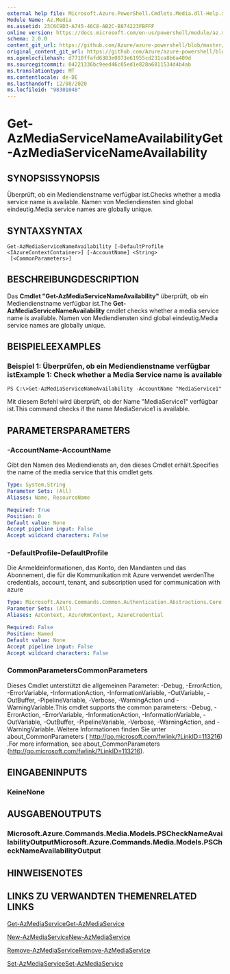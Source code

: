 ```yaml
---
external help file: Microsoft.Azure.PowerShell.Cmdlets.Media.dll-Help.xml
Module Name: Az.Media
ms.assetid: 23C6C9D3-A745-46C8-AB2C-B874223FBFFF
online version: https://docs.microsoft.com/en-us/powershell/module/az.media/get-azmediaservicenameavailability
schema: 2.0.0
content_git_url: https://github.com/Azure/azure-powershell/blob/master/src/Media/Media/help/Get-AzMediaServiceNameAvailability.md
original_content_git_url: https://github.com/Azure/azure-powershell/blob/master/src/Media/Media/help/Get-AzMediaServiceNameAvailability.md
ms.openlocfilehash: d7718ffafd6383e0873e61955cd231ca8b6a409d
ms.sourcegitcommit: 04221336bc9eed46c05ed1e828a6811534d4b4ab
ms.translationtype: MT
ms.contentlocale: de-DE
ms.lasthandoff: 12/08/2020
ms.locfileid: "98301048"
---
```

# <span data-ttu-id="028c6-101">Get-AzMediaServiceNameAvailability</span><span class="sxs-lookup"><span data-stu-id="028c6-101">Get-AzMediaServiceNameAvailability</span></span>

## <span data-ttu-id="028c6-102">SYNOPSIS</span><span class="sxs-lookup"><span data-stu-id="028c6-102">SYNOPSIS</span></span>
<span data-ttu-id="028c6-103">Überprüft, ob ein Mediendienstname verfügbar ist.</span><span class="sxs-lookup"><span data-stu-id="028c6-103">Checks whether a media service name is available.</span></span>
<span data-ttu-id="028c6-104">Namen von Mediendiensten sind global eindeutig.</span><span class="sxs-lookup"><span data-stu-id="028c6-104">Media service names are globally unique.</span></span>

## <span data-ttu-id="028c6-105">SYNTAX</span><span class="sxs-lookup"><span data-stu-id="028c6-105">SYNTAX</span></span>

```
Get-AzMediaServiceNameAvailability [-DefaultProfile <IAzureContextContainer>] [-AccountName] <String>
 [<CommonParameters>]
```

## <span data-ttu-id="028c6-106">BESCHREIBUNG</span><span class="sxs-lookup"><span data-stu-id="028c6-106">DESCRIPTION</span></span>
<span data-ttu-id="028c6-107">Das **Cmdlet "Get-AzMediaServiceNameAvailability"** überprüft, ob ein Mediendienstname verfügbar ist.</span><span class="sxs-lookup"><span data-stu-id="028c6-107">The **Get-AzMediaServiceNameAvailability** cmdlet checks whether a media service name is available.</span></span>
<span data-ttu-id="028c6-108">Namen von Mediendiensten sind global eindeutig.</span><span class="sxs-lookup"><span data-stu-id="028c6-108">Media service names are globally unique.</span></span>

## <span data-ttu-id="028c6-109">BEISPIELE</span><span class="sxs-lookup"><span data-stu-id="028c6-109">EXAMPLES</span></span>

### <span data-ttu-id="028c6-110">Beispiel 1: Überprüfen, ob ein Mediendienstname verfügbar ist</span><span class="sxs-lookup"><span data-stu-id="028c6-110">Example 1: Check whether a Media Service name is available</span></span>
```
PS C:\>Get-AzMediaServiceNameAvailability -AccountName "MediaService1"
```

<span data-ttu-id="028c6-111">Mit diesem Befehl wird überprüft, ob der Name "MediaService1" verfügbar ist.</span><span class="sxs-lookup"><span data-stu-id="028c6-111">This command checks if the name MediaService1 is available.</span></span>

## <span data-ttu-id="028c6-112">PARAMETERS</span><span class="sxs-lookup"><span data-stu-id="028c6-112">PARAMETERS</span></span>

### <span data-ttu-id="028c6-113">-AccountName</span><span class="sxs-lookup"><span data-stu-id="028c6-113">-AccountName</span></span>
<span data-ttu-id="028c6-114">Gibt den Namen des Mediendiensts an, den dieses Cmdlet erhält.</span><span class="sxs-lookup"><span data-stu-id="028c6-114">Specifies the name of the media service that this cmdlet gets.</span></span>

```yaml
Type: System.String
Parameter Sets: (All)
Aliases: Name, ResourceName

Required: True
Position: 0
Default value: None
Accept pipeline input: False
Accept wildcard characters: False
```

### <span data-ttu-id="028c6-115">-DefaultProfile</span><span class="sxs-lookup"><span data-stu-id="028c6-115">-DefaultProfile</span></span>
<span data-ttu-id="028c6-116">Die Anmeldeinformationen, das Konto, den Mandanten und das Abonnement, die für die Kommunikation mit Azure verwendet werden</span><span class="sxs-lookup"><span data-stu-id="028c6-116">The credentials, account, tenant, and subscription used for communication with azure</span></span>

```yaml
Type: Microsoft.Azure.Commands.Common.Authentication.Abstractions.Core.IAzureContextContainer
Parameter Sets: (All)
Aliases: AzContext, AzureRmContext, AzureCredential

Required: False
Position: Named
Default value: None
Accept pipeline input: False
Accept wildcard characters: False
```

### <span data-ttu-id="028c6-117">CommonParameters</span><span class="sxs-lookup"><span data-stu-id="028c6-117">CommonParameters</span></span>
<span data-ttu-id="028c6-118">Dieses Cmdlet unterstützt die allgemeinen Parameter: -Debug, -ErrorAction, -ErrorVariable, -InformationAction, -InformationVariable, -OutVariable, -OutBuffer, -PipelineVariable, -Verbose, -WarningAction und -WarningVariable.</span><span class="sxs-lookup"><span data-stu-id="028c6-118">This cmdlet supports the common parameters: -Debug, -ErrorAction, -ErrorVariable, -InformationAction, -InformationVariable, -OutVariable, -OutBuffer, -PipelineVariable, -Verbose, -WarningAction, and -WarningVariable.</span></span> <span data-ttu-id="028c6-119">Weitere Informationen finden Sie unter about_CommonParameters ( http://go.microsoft.com/fwlink/?LinkID=113216) .</span><span class="sxs-lookup"><span data-stu-id="028c6-119">For more information, see about_CommonParameters (http://go.microsoft.com/fwlink/?LinkID=113216).</span></span>

## <span data-ttu-id="028c6-120">EINGABEN</span><span class="sxs-lookup"><span data-stu-id="028c6-120">INPUTS</span></span>

### <span data-ttu-id="028c6-121">Keine</span><span class="sxs-lookup"><span data-stu-id="028c6-121">None</span></span>

## <span data-ttu-id="028c6-122">AUSGABEN</span><span class="sxs-lookup"><span data-stu-id="028c6-122">OUTPUTS</span></span>

### <span data-ttu-id="028c6-123">Microsoft.Azure.Commands.Media.Models.PSCheckNameAvailabilityOutput</span><span class="sxs-lookup"><span data-stu-id="028c6-123">Microsoft.Azure.Commands.Media.Models.PSCheckNameAvailabilityOutput</span></span>

## <span data-ttu-id="028c6-124">HINWEISE</span><span class="sxs-lookup"><span data-stu-id="028c6-124">NOTES</span></span>

## <span data-ttu-id="028c6-125">LINKS ZU VERWANDTEN THEMEN</span><span class="sxs-lookup"><span data-stu-id="028c6-125">RELATED LINKS</span></span>

[<span data-ttu-id="028c6-126">Get-AzMediaService</span><span class="sxs-lookup"><span data-stu-id="028c6-126">Get-AzMediaService</span></span>](./Get-AzMediaService.md)

[<span data-ttu-id="028c6-127">New-AzMediaService</span><span class="sxs-lookup"><span data-stu-id="028c6-127">New-AzMediaService</span></span>](./New-AzMediaService.md)

[<span data-ttu-id="028c6-128">Remove-AzMediaService</span><span class="sxs-lookup"><span data-stu-id="028c6-128">Remove-AzMediaService</span></span>](./Remove-AzMediaService.md)

[<span data-ttu-id="028c6-129">Set-AzMediaService</span><span class="sxs-lookup"><span data-stu-id="028c6-129">Set-AzMediaService</span></span>](./Set-AzMediaService.md)


